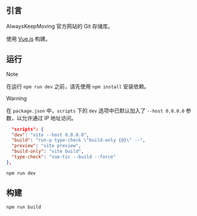 ## 引言

AlwaysKeepMoving 官方网站的 Git 存储库。

使用 [Vue.js](https://cn.vuejs.org/) 构建。

## 运行

> [!NOTE]
> 在运行 `npm run dev` 之前，请先使用 `npm install` 安装依赖。

> [!WARNING]
> 在 `package.json` 中，`scripts` 下的 `dev` 选项中已默认加入了 `--host 0.0.0.0` 参数，以允许通过 IP 地址访问。
> ```json
>   "scripts": {
>   "dev": "vite --host 0.0.0.0",
>   "build": "run-p type-check \"build-only {@}\" --",
>   "preview": "vite preview",
>   "build-only": "vite build",
>   "type-check": "vue-tsc --build --force"
> },
> ```


> 
`npm run dev`

## 构建

`npm run build`